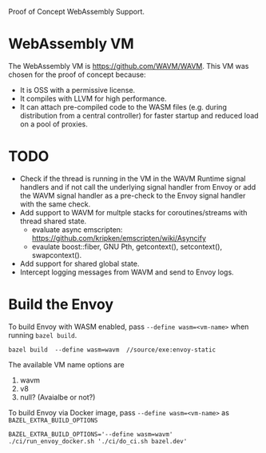 Proof of Concept WebAssembly Support.

# WebAssembly VM

The WebAssembly VM is https://github.com/WAVM/WAVM. This VM was chosen for the
proof of concept because:

  - It is OSS with a permissive license.
  - It compiles with LLVM for high performance.
  - It can attach pre-compiled code to the WASM files (e.g. during distribution
      from a central controller) for faster startup and reduced load on a pool
      of proxies.

# TODO

  - Check if the thread is running in the VM in the WAVM Runtime signal handlers and
    if not call the underlying signal handler from Envoy or add the WAVM signal handler
    as a pre-check to the Envoy signal handler with the same check.
  - Add support to WAVM for multple stacks for coroutines/streams with thread shared state.
    - evaluate async emscripten: https://github.com/kripken/emscripten/wiki/Asyncify
    - evaulate boost::fiber, GNU Pth, getcontext(), setcontext(), swapcontext().
  - Add support for shared global state.
  - Intercept logging messages from WAVM and send to Envoy logs.

# Build the Envoy

To build Envoy with WASM enabled, pass `--define wasm=<vm-name>` when
running `bazel build`.


```shell
bazel build  --define wasm=wavm  //source/exe:envoy-static
```

The available VM name options are

1. wavm
1. v8
1. null? (Avaialbe or not?)


To build Envoy via Docker image, pass `--define wasm=<vm-name>` as `BAZEL_EXTRA_BUILD_OPTIONS`

```shell
BAZEL_EXTRA_BUILD_OPTIONS='--define wasm=wavm' ./ci/run_envoy_docker.sh './ci/do_ci.sh bazel.dev'
```
